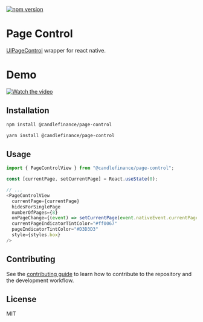 
[![npm version](https://badge.fury.io/js/%40candlefinance%2Fpage-control.svg)](https://badge.fury.io/js/%40candlefinance%2Fpage-control)

# Page Control

[UIPageControl](https://developer.apple.com/documentation/uikit/uipagecontrol) wrapper for react native.

# Demo

[![Watch the video](https://user-images.githubusercontent.com/12258850/212359063-127f7909-2a15-49ba-a153-e77f4fe11842.png)](https://user-images.githubusercontent.com/12258850/212358595-85b8ec16-749d-4ac4-9b2b-bdd53ad23fed.mp4)

## Installation

```sh
npm install @candlefinance/page-control

yarn install @candlefinance/page-control
```

## Usage

```js
import { PageControlView } from "@candlefinance/page-control";

const [currentPage, setCurrentPage] = React.useState(0);

// ...
<PageControlView
  currentPage={currentPage}
  hidesForSinglePage
  numberOfPages={8}
  onPageChange={(event) => setCurrentPage(event.nativeEvent.currentPage)}
  currentPageIndicatorTintColor="#ff0067"
  pageIndicatorTintColor="#D3D3D3"
  style={styles.box}
/>

```

## Contributing

See the [contributing guide](CONTRIBUTING.md) to learn how to contribute to the repository and the development workflow.

## License

MIT
